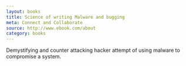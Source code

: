 ```yaml
---
layout: books
title: Science of writing Malware and bugging
meta: Connect and Collaborate
source: http://www.ebook.com/about
category: books
---
```


Demystifying and counter attacking hacker attempt of using malware to compromise a system.